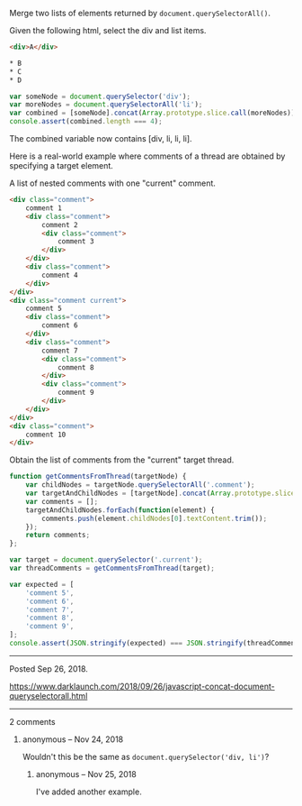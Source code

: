 Merge two lists of elements returned by `document.querySelectorAll()`.

Given the following html, select the div and list items.

```html
<div>A</div>

* B
* C
* D

```

```javascript
var someNode = document.querySelector('div');
var moreNodes = document.querySelectorAll('li');
var combined = [someNode].concat(Array.prototype.slice.call(moreNodes));
console.assert(combined.length === 4);
```

The combined variable now contains [div, li, li, li].

Here is a real-world example where comments of a thread are obtained by specifying a target element.

A list of nested comments with one "current" comment.

```html
<div class="comment">
    comment 1
    <div class="comment">
        comment 2
        <div class="comment">
            comment 3
        </div>
    </div>
    <div class="comment">
        comment 4
    </div>
</div>
<div class="comment current">
    comment 5
    <div class="comment">
        comment 6
    </div>
    <div class="comment">
        comment 7
        <div class="comment">
            comment 8
        </div>
        <div class="comment">
            comment 9
        </div>
    </div>
</div>
<div class="comment">
    comment 10
</div>
```

Obtain the list of comments from the "current" target thread.

```javascript
function getCommentsFromThread(targetNode) {
    var childNodes = targetNode.querySelectorAll('.comment');
    var targetAndChildNodes = [targetNode].concat(Array.prototype.slice.call(childNodes));
    var comments = [];
    targetAndChildNodes.forEach(function(element) {
        comments.push(element.childNodes[0].textContent.trim());
    });
    return comments;
};

var target = document.querySelector('.current');
var threadComments = getCommentsFromThread(target);

var expected = [
    'comment 5',
    'comment 6',
    'comment 7',
    'comment 8',
    'comment 9',
];
console.assert(JSON.stringify(expected) === JSON.stringify(threadComments));
```

---

Posted Sep 26, 2018.

https://www.darklaunch.com/2018/09/26/javascript-concat-document-queryselectorall.html

---

2 comments

<ol>
    <li>
        <div>
            anonymous &ndash; Nov 24, 2018
            <div>
                <p>Wouldn't this be the same as <code>document.querySelector('div, li')</code>?</p>
            </div>
        </div>
        <ol>
            <li>
                <div>
                    anonymous &ndash; Nov 25, 2018
                    <div>
                        <p>I've added another example.</p>
                    </div>
                </div>
            </li>
        </ol>
    </li>
</ol>
